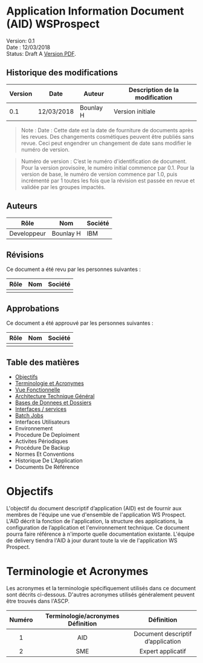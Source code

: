 # Application Information Document (AID) WSProspect

Version: 0.1  
Date : 12/03/2018  
Status: Draft
A [Version PDF](./site.pdf).

## Historique des modifications
| Version | Date       | Auteur        | Description de la modification |
|---------|------------|---------------|--------------------------------|
| 0.1     | 12/03/2018 | Bounlay H     | Version initiale               |        

> Note :
Date  : Cette date est la date de fourniture de documents après les  revues.
Des changements cosmétiques peuvent être publiés sans revue. Ceci peut engendrer un changement de date sans modifier le numéro de version.

> Numéro de version : C’est le numéro d'identification de document. Pour la version provisoire, le numéro initial commence par 0.1.  Pour la version de base, le numéro de version commence par 1.0, puis incrémenté par 1 toutes les fois que la révision est passée en revue et validée  par les groupes impactés.

## Auteurs
| Rôle        | Nom           | Société |
|-------------|---------------|---------|
| Developpeur | Bounlay H     | IBM     |

## Révisions
Ce document a été revu par les personnes suivantes :

| Rôle | Nom | Société |
|------|-----|---------|
|      |     |         |

## Approbations
Ce document a été approuvé par les personnes suivantes :

| Rôle | Nom | Société |
|------|-----|---------|
|      |     |         |

## Table des matières

- [Objectifs](./000-index.md#objectifs)
- [Terminologie et Acronymes](./000-index.md#terminologie-et-acronymes)
- [Vue Fonctionnelle](./100-vueFonctionnelle.md)
- [Architecture Technique Général](./200-archiTechnique.md)
- [Bases de Donnees et Dossiers](./300-baseDonnees.md)
- [Interfaces / services](./400-InterfacesServices.md)
- [Batch Jobs](./500-batchJobs.md)
- Interfaces Utilisateurs
- Environnement
- Procedure De Deploiment
- Activites Périodiques
- Procédure De Backup
- Normes Et Conventions
- Historique De L'Application
- Documents De Référence

#	Objectifs

L'objectif du document descriptif d’application (AID) est de fournir aux membres de l'équipe une vue d'ensemble de l'application WS Prospect. L'AID décrit la fonction de l'application, la structure des applications, la configuration de l’application et l'environnement technique. Ce document pourra faire référence à n'importe quelle documentation existante.
L'équipe de delivery tiendra l'AID à jour durant toute la vie de l'application WS Prospect.

# Terminologie et Acronymes
Les acronymes et la terminologie spécifiquement utilisés dans ce document sont décrits ci-dessous.  D'autres acronymes utilisés généralement peuvent être trouvés dans l'ASCP.

| Numéro       |     Terminologie/acronymes	Définition     |        Définition |
| :------------: | :-------------: | :-------------: |
| 1       |     AID     |        Document descriptif d’application |
| 2       |     SME     |        Expert applicatif |

